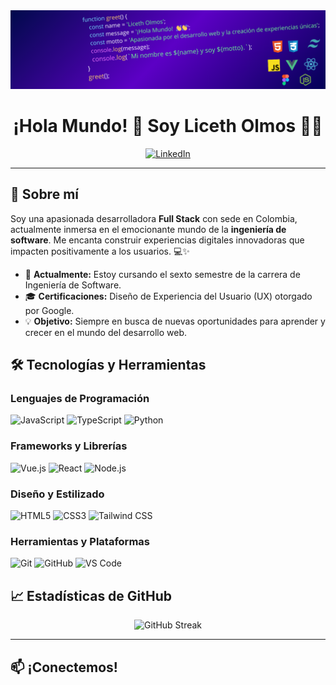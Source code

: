 <div align="center">
  <img src="function greet() {.png" alt="Portada del proyecto" >
</div>

<h1 align="center">¡Hola Mundo! 👋 Soy Liceth Olmos 👩‍💻</h1>

<p align="center">
  <a href="https://www.linkedin.com/in/liceth-olmos/">
    <img src="https://img.shields.io/badge/LinkedIn-0A66C2.svg?style=for-the-badge&logo=linkedin&logoColor=white" alt="LinkedIn">
  </a>
</p>

---

## 🌟 Sobre mí

Soy una apasionada desarrolladora **Full Stack** con sede en Colombia, actualmente inmersa en el emocionante mundo de la **ingeniería de software**. Me encanta construir experiencias digitales innovadoras que impacten positivamente a los usuarios. 💻✨

- 🚀 **Actualmente:** Estoy cursando el sexto semestre de la carrera de Ingeniería de Software.
- 🎓 **Certificaciones:** Diseño de Experiencia del Usuario (UX) otorgado por Google.
- 💡 **Objetivo:** Siempre en busca de nuevas oportunidades para aprender y crecer en el mundo del desarrollo web.

## 🛠️ Tecnologías y Herramientas

### Lenguajes de Programación
<p>
  <img src="https://img.shields.io/badge/JavaScript-F7DF1E.svg?style=for-the-badge&logo=javascript&logoColor=black" alt="JavaScript">
  <img src="https://img.shields.io/badge/TypeScript-3178C6.svg?style=for-the-badge&logo=typescript&logoColor=white" alt="TypeScript">
  <img src="https://img.shields.io/badge/Python-3776AB.svg?style=for-the-badge&logo=python&logoColor=white" alt="Python">
</p>

### Frameworks y Librerías
<p>
  <img src="https://img.shields.io/badge/Vue.js-4FC08D.svg?style=for-the-badge&logo=vuedotjs&logoColor=white" alt="Vue.js">
  <img src="https://img.shields.io/badge/React-61DAFB.svg?style=for-the-badge&logo=react&logoColor=black" alt="React">
  <img src="https://img.shields.io/badge/Node.js-339933.svg?style=for-the-badge&logo=node-dot-js&logoColor=white" alt="Node.js">
</p>

### Diseño y Estilizado
<p>
  <img src="https://img.shields.io/badge/HTML5-E34F26.svg?style=for-the-badge&logo=html5&logoColor=white" alt="HTML5">
  <img src="https://img.shields.io/badge/CSS3-1572B6.svg?style=for-the-badge&logo=css3&logoColor=white" alt="CSS3">
  <img src="https://img.shields.io/badge/Tailwind%20CSS-06B6D4.svg?style=for-the-badge&logo=tailwind-css&logoColor=white" alt="Tailwind CSS">
</p>

### Herramientas y Plataformas
<p>
  <img src="https://img.shields.io/badge/Git-F05032.svg?style=for-the-badge&logo=git&logoColor=white" alt="Git">
  <img src="https://img.shields.io/badge/GitHub-181717.svg?style=for-the-badge&logo=github&logoColor=white" alt="GitHub">
  <img src="https://img.shields.io/badge/Visual%20Studio%20Code-007ACC.svg?style=for-the-badge&logo=visual-studio-code&logoColor=white" alt="VS Code">
</p>

## 📈 Estadísticas de GitHub

<div align="center">
  <!-- GitHub Streak con tema claro y sin bordes -->
  <img src="https://github-readme-streak-stats.herokuapp.com/?user=liceth1006&theme=light&hide_border=true" alt="GitHub Streak" />
</div>

---

## 📫 ¡Conectemos!
